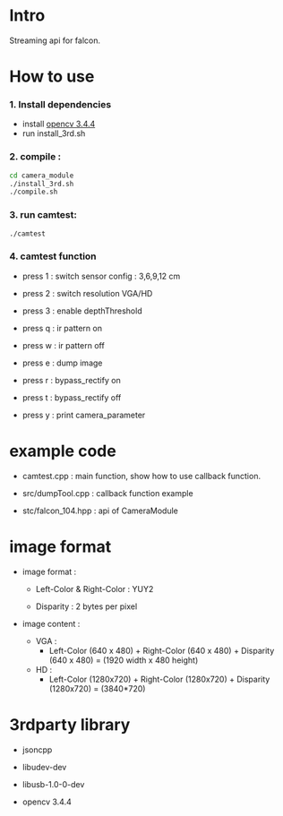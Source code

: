 # Intro

Streaming api for falcon.

# How to use

### 1. Install dependencies
* install [opencv 3.4.4](https://github.com/opencv/opencv/releases/tag/3.4.4)
* run install_3rd.sh
### 2. compile :
```bash
cd camera_module
./install_3rd.sh
./compile.sh
```
### 3. run camtest:
```bash
./camtest
```

### 4. camtest function

* press 1 : switch sensor config : 3,6,9,12 cm

* press 2 : switch resolution VGA/HD

* press 3 : enable depthThreshold

* press q : ir pattern on

* press w : ir pattern off

* press e : dump image

* press r : bypass_rectify on 

* press t : bypass_rectify off

* press y : print camera_parameter

# example code 

* camtest.cpp : main function, show how to use callback function.

* src/dumpTool.cpp : callback function example

* stc/falcon_104.hpp : api of CameraModule 

# image format

* image format : 

	* Left-Color & Right-Color : YUY2

	* Disparity : 2 bytes per pixel
  
* image content : 
  * VGA : 
    * Left-Color (640 x 480) + Right-Color (640 x 480) + Disparity (640 x 480) = (1920 width x 480 height)
  * HD : 
    * Left-Color (1280x720) + Right-Color (1280x720) + Disparity (1280x720) = (3840*720)

# 3rdparty library

* jsoncpp

* libudev-dev 

* libusb-1.0-0-dev

* opencv 3.4.4
